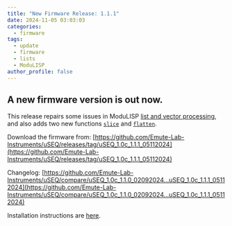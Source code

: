 ```yaml
---
title: "New Firmware Release: 1.1.1"
date: 2024-11-05 03:03:03
categories:
  - firmware
tags:
  - update
  - firmware
  - lists
  - ModuLISP
author_profile: false
---
```



## A new firmware version is out now.

This release repairs some issues in ModuLISP [list and vector processing](/modulisp-about/#working-with-lists), and also adds two new functions [```slice```](/modulisp-about/#slice-list-from-to) and [```flatten```](/modulisp-about/#flatten-list).

Download the firmware from: [https://github.com/Emute-Lab-Instruments/uSEQ/releases/tag/uSEQ_1.0c_1.1.1_05112024](https://github.com/Emute-Lab-Instruments/uSEQ/releases/tag/uSEQ_1.0c_1.1.1_05112024)

Changelog: [https://github.com/Emute-Lab-Instruments/uSEQ/compare/uSEQ_1.0c_1.1.0_02092024...uSEQ_1.0c_1.1.1_05112024](https://github.com/Emute-Lab-Instruments/uSEQ/compare/uSEQ_1.0c_1.1.0_02092024...uSEQ_1.0c_1.1.1_05112024)

Installation instructions are [here](/useqinfo/useq-update/).


